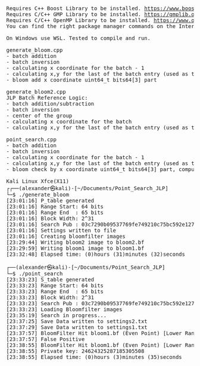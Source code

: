 <pre>
Requires C++ Boost Library to be installed. <a href="https://www.boost.org">https://www.boost.org</a>
Requires C/C++ GMP Library to be installed. <a href="https://gmplib.org">https://gmplib.org</a>
Requires C/C++ OpenMP Library to be installed. <a href="https://www.openmp.org">https://www.openmp.org</a>
You can find the right package manager commands on the Internet for your Linux Distro.

On Windows use WSL. Tested to compile and run.

generate_bloom.cpp
- batch addition
- batch inversion
- calculating x coordinate for the batch - 1
- calculating x,y for the last of the batch entry (used as the next startPoint)
- bloom add x coordinate uint64_t bits64[3] part

generate_bloom2.cpp
JLP Batch Reference Logic:
- batch addition/subtraction
- batch inversion
- center of the group
- calculating x coordinate for the batch
- calculating x,y for the last of the batch entry (used as the next startPoint)

point_search.cpp
- batch addition
- batch inversion
- calculating x coordinate for the batch - 1
- calculating x,y for the last of the batch entry (used as the next startPoint)
- bloom check by x coordinate uint64_t bits64[3] part, computing y coordinate only if there is a hit

Kali Linux Xfce(X11)  
┌┌──(alexander㉿kali)-[~/Documents/Point_Search_JLP]
└─$ ./generate_bloom
[23:01:16] P_table generated
[23:01:16] Range Start: 64 bits
[23:01:16] Range End  : 65 bits
[23:01:16] Block Width: 2^31
[23:01:16] Search Pub : 03c7290b09537769fe749210c75bc592e127204ad8b677c79f3f0c51e73b2f6d8c
[23:01:16] Settings written to file
[23:01:16] Creating bloomfilter images
[23:29:44] Writing bloom2 image to bloom2.bf
[23:29:59] Writing bloom1 image to bloom1.bf
[23:32:48] Elapsed time: (0)hours (31)minutes (32)seconds
                                                                                                                  
┌──(alexander㉿kali)-[~/Documents/Point_Search_JLP]
└─$ ./point_search  
[23:33:23] S_table generated
[23:33:23] Range Start: 64 bits
[23:33:23] Range End  : 65 bits
[23:33:23] Block Width: 2^31
[23:33:23] Search Pub : 03c7290b09537769fe749210c75bc592e127204ad8b677c79f3f0c51e73b2f6d8c
[23:33:23] Loading Bloomfilter images
[23:35:19] Search in progress...
[23:37:25] Save Data written to settings2.txt
[23:37:29] Save Data written to settings1.txt
[23:37:57] BloomFilter Hit bloom1.bf (Even Point) [Lower Range Half]
[23:37:57] False Positive
[23:38:55] BloomFilter Hit bloom1.bf (Even Point) [Lower Range Half]
[23:38:55] Private key: 24624325287185305508
[23:38:55] Elapsed time: (0)hours (3)minutes (35)seconds

</pre>
